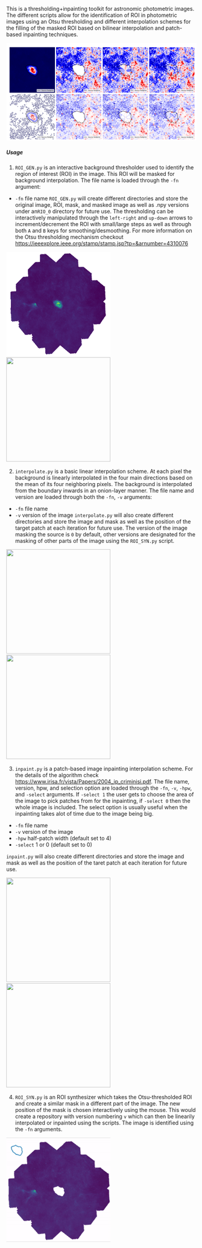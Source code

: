 This is a thresholding+inpainting toolkit for astronomic photometric images. The different scripts allow for the identification of ROI in photometric images using an Otsu thresholding and different interpolation schemes for the filling of the masked ROI based on bilinear interpolation and patch-based inpainting techniques.

![Comparision](/images/out.jpg)

##### Usage
1. `ROI_GEN.py` is an interactive background thresholder used to identify the region of interest (ROI) in the image. This ROI will be masked for background interpolation. The file name is loaded through the `-fn` argument:
  - `-fn` file name
  `ROI_GEN.py` will create different directories and store the original image, ROI, mask, and masked image as well as .npy versions under an`RIO_0` directory for future use. The thresholding can be interactively manipulated through the `left-right` and `up-down` arrows to increment/decrement the ROI with small/large steps as well as through both `A` and `B` keys for smoothing/desmoothing. For more information on the Otsu thresholding mechanism checkout https://ieeexplore.ieee.org/stamp/stamp.jsp?tp=&arnumber=4310076

<p float='center'>
  <img src="/images/ROI_GEN.gif" width="276" height="276">
  <img src="/images/ROI_GEN_2.gif" width="276" height="276">
</p>

2. `interpolate.py` is a basic linear interpolation scheme. At each pixel the background is linearly interpolated in the four main directions based on the mean of its four neighboring pixels. The background is interpolated from the boundary inwards in an onion-layer manner. The file name and version are loaded through both the `-fn`, `-v` arguments:
  - `-fn` file name
  - `-v` version of the image
`interpolate.py` will also create different directories and store the image and mask as well as the position of the target patch at each iteration for future use. The version of the image masking the source is `0` by default, other versions are designated for the masking of other parts of the image using the `ROI_SYN.py` script. 

<p float='center'>
  <img src="/images/Crab_int.gif" width="276" height="276">
  <img src="/images/eye_int.gif" width="276" height="276">
</p>

3. `inpaint.py` is a patch-based image inpainting interpolation scheme. For the details of the algorithm check https://www.irisa.fr/vista/Papers/2004_ip_criminisi.pdf. The file name, version, hpw, and selection option are loaded through the `-fn`, `-v`, `-hpw`, and `-select` arguments. If `-select 1` the user gets to choose the area of the image to pick patches from for the inpainting, if `-select 0` then the whole image is included. The select option is usually useful when the inpainting takes alot of time due to the image being big. 
  - `-fn` file name
  - `-v` version of the image
  - `-hpw` half-patch width (default set to 4)
  - `-select` 1 or 0  (default set to 0)

`inpaint.py` will also create different directories and store the image and mask as well as the position of the taret patch at each iteration for future use.

<p float='center'>
  <img src="/images/Crab_inp.gif" width="276" height="276">
  <img src="/images/eye_inp.gif" width="276" height="276">
</p>

4. `ROI_SYN.py` is an ROI synthesizer which takes the Otsu-thresholded ROI and create a similar mask in a different part of the image. The new position of the mask is chosen interactively using the mouse. This would create a repository with version numbering `v` which can then be linearily interpolated or inpainted using the scripts. The image is identified using the `-fn` arguments. 

<p float='center'>
  <img src = "/images/crab_syn.gif" width="276" height="276">
</p>

